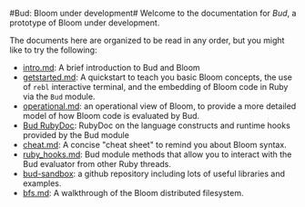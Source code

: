 #Bud: Bloom under development#
Welcome to the documentation for *Bud*, a prototype of Bloom under development.

The documents here are organized to be read in any order, but you might like to try the following:

* [intro.md](intro.md): A brief introduction to Bud and Bloom
* [getstarted.md](getstarted.md): A quickstart to teach you basic Bloom concepts, the use of `rebl` interactive terminal, and the embedding of Bloom code in Ruby via the `Bud` module.
* [operational.md](operational.md): an operational view of Bloom, to provide a more detailed  model of how Bloom code is evaluated by Bud.
* [Bud RubyDoc](http://rubydoc.info/github/bloom-lang/bud/): RubyDoc on the language constructs and runtime hooks provided by the Bud module
* [cheat.md](cheat.md): A concise "cheat sheet" to remind you about Bloom syntax.
* [ruby_hooks.md](ruby_hooks.md): Bud module methods that allow you to interact with the Bud evaluator from other Ruby threads.
* [bud-sandbox](http://github.com/bloom-lang/bud-sandbox): a github repository including lots of useful libraries and examples.
* [bfs.md](bfs.md):  A walkthrough of the Bloom distributed filesystem.
